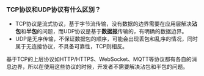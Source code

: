 

### TCP协议和UDP协议有什么区别？

- TCP协议是流式协议，基于字节流传输，没有数据的边界需要在应用层解决**沾包**和**半包**的问题，而UDP协议是基于**数据报**传输的，有明确的数据边界。
- UDP是无序传输，不保证数据包的顺序，可能会出现丢包和乱序的情况，同时属于无连接协议，不具备可靠性，TCP则相反。

基于TCP的上层协议如HTTP/HTTPS、WebSocket、MQTT等协议都有各自的消息边界，所以在使用这些协议的时候，开发者不需要解决沾包和半包的问题。
